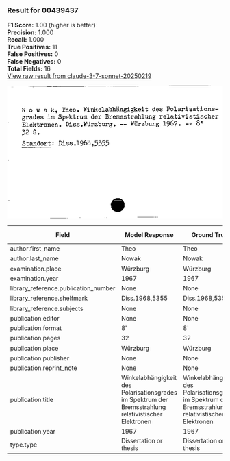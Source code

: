 ### Result for 00439437
**F1 Score:** 1.00 (higher is better)<br>**Precision:** 1.000<br>**Recall:** 1.000<br>**True Positives:** 11<br>**False Positives:** 0<br>**False Negatives:** 0<br>**Total Fields:** 16<br>[View raw result from claude-3-7-sonnet-20250219](https://github.com/RISE-UNIBAS/humanities_data_benchmark/blob/main/results/2025-09-02/T0144/request_T0144_00439437.json)

<img src="https://github.com/RISE-UNIBAS/humanities_data_benchmark/blob/main/benchmarks/zettelkatalog/images/00439437.jpg?raw=true" alt="00439437" width="600px">

| Field | Model Response | Ground Truth | Fuzzy Score | Match |
|-------|----------------|--------------|-------------|-------|
| author.first_name | Theo | Theo | 1.000 | ✅ |
| author.last_name | Nowak | Nowak | 1.000 | ✅ |
| examination.place | Würzburg | Würzburg | 1.000 | ✅ |
| examination.year | 1967 | 1967 | 1.000 | ✅ |
| library_reference.publication_number | None | None | 1.000 | ✅ |
| library_reference.shelfmark | Diss.1968,5355 | Diss.1968,5355 | 1.000 | ✅ |
| library_reference.subjects | None | None | 1.000 | ✅ |
| publication.editor | None | None | 1.000 | ✅ |
| publication.format | 8' | 8' | 1.000 | ✅ |
| publication.pages | 32 | 32 | 1.000 | ✅ |
| publication.place | Würzburg | Würzburg | 1.000 | ✅ |
| publication.publisher | None | None | 1.000 | ✅ |
| publication.reprint_note | None | None | 1.000 | ✅ |
| publication.title | Winkelabhängigkeit des Polarisationsgrades im Spektrum der Bremsstrahlung relativistischer Elektronen | Winkelabhängigkeit des Polarisationsgrades im Spektrum der Bremsstrahlung relativistischer Elektronen | 1.000 | ✅ |
| publication.year | 1967 | 1967 | 1.000 | ✅ |
| type.type | Dissertation or thesis | Dissertation or thesis | 1.000 | ✅ |
